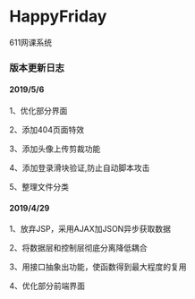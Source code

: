 # HappyFriday 
611网课系统

### 版本更新日志

#### 2019/5/6
<p>1、优化部分界面 </p>
<p>2、添加404页面特效 </p>
<p>3、添加头像上传剪裁功能 </p>
<p>4、添加登录滑块验证,防止自动脚本攻击  </p>
<p>5、整理文件分类 </p>
 
#### 2019/4/29
<p>1、放弃JSP，采用AJAX加JSON异步获取数据 </p>
<p>2、将数据层和控制层彻底分离降低耦合 </p>
<p>3、用接口抽象出功能，使函数得到最大程度的复用 </p>
<p>4、优化部分前端界面 </p>
